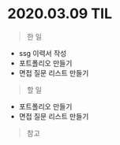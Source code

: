 # 2020.03.09 TIL

> 한 일

- ssg 이력서 작성
- 포트폴리오 만들기
- 면접 질문 리스트 만들기

> 할 일

- 포트폴리오 만들기
- 면접 질문 리스트 만들기

> 참고
